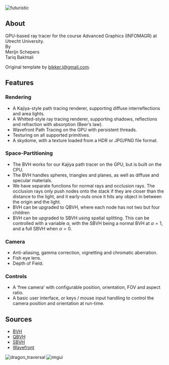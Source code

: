 ![futuristic](https://user-images.githubusercontent.com/22050862/227993934-1adf935c-0153-4995-8eac-296009f73cc1.png)

## About
GPU-based ray tracer for the course Advanced Graphics (INFOMAGR) at Utrecht University. </br>
By </br>
Merijn Schepers </br>
Tariq Bakhtali </br>

Original template by bikker.j@gmail.com.

## Features
### Rendering
- A Kajiya-style path tracing renderer, supporting diffuse interreflections and area lights.
- A Whitted-style ray tracing renderer, supporting shadows, reflections and refraction with absorption (Beer’s law).
- Wavefront Path Tracing on the GPU with persistent threads.
- Texturing on all supported primitives.
- A skydome, with a texture loaded from a HDR or JPG/PNG file format.

### Space-Partitioning
- The BVH works for our Kajiya path tracer on the GPU, but is built on the CPU.
- The BVH handles spheres, triangles and planes, as well as diffuse and specular materials.
- We have separate functions for normal rays and occlusion rays. The occlusion rays only push nodes onto the stack if they are closer than the distance to the light, and it early-outs once it hits any object in between the origin and the light.
- BVH can be upgraded to QBVH, where each node has not two but four children
- BVH can be upgraded to SBVH using spatial splitting. This can be controlled with a variable $\alpha$, with the SBVH being a normal BVH at $\alpha = 1$, and a full SBVH when $\alpha = 0$.

### Camera
- Anti-aliasing, gamma correction, vignetting and chromatic aberration.
- Fish eye lens.
- Depth of Field.

### Controls
- A ‘free camera’ with configurable position, orientation, FOV and aspect ratio.
- A basic user interface, or keys / mouse input handling to control the camera position and orientation at run-time.

## Sources
- [BVH](https://jacco.ompf2.com/2022/04/13/how-to-build-a-bvh-part-1-basics/)
- [QBVH](https://github.com/jan-van-bergen/GPU-Raytracer/blob/master/Src/BVH/Converters/BVH4Converter.cpp)
- [SBVH](https://www.nvidia.com/docs/IO/77714/sbvh.pdf)
- [Wavefront](https://research.nvidia.com/publication/2013-07_megakernels-considered-harmful-wavefront-path-tracing-gpus)

![dragon_traversal](https://user-images.githubusercontent.com/22050862/227994352-ea4effa7-12ae-4f9d-8b01-d5ca54613be2.png)
![imgui](https://user-images.githubusercontent.com/22050862/227994372-d0818453-3078-46b4-8f57-4b7950821bd9.png)



